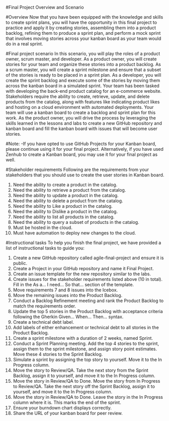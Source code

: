 #Final Project Overview and Scenario

#Overview
Now that you have been equipped with the knowledge and skills to create sprint plans, you will have the opportunity in this final project to practice and apply it by creating stories, assembling them into a product backlog, refining them to produce a sprint plan, and perform a mock sprint that involves moving stories across your kanban board as your team would do in a real sprint.

#Final project scenario
In this scenario, you will play the roles of a product owner, scrum master, and developer. As a product owner, you will create stories for your team and organize these stories into a product backlog. As a scrum master, you will create a sprint milestone and ensure that a subset of the stories is ready to be placed in a sprint plan. As a developer, you will create the sprint backlog and execute some of the stories by moving them across the kanban board in a simulated sprint.
Your team has been tasked with developing the back-end product catalog for an e-commerce website. Stakeholders require the ability to create, retrieve, update, and delete products from the catalog, along with features like indicating product likes and hosting on a cloud environment with automated deployments.
Your team will use a kanban board to create a backlog and sprint plan for this work. As the product owner, you will drive the process by leveraging the skills learned in the lessons and labs to create a new GitHub repository and kanban board and fill the kanban board with issues that will become user stories.

#Note:
-If you have opted to use GitHub Projects for your Kanban board, please continue using it for your final project. Alternatively, if you have used Zenhub to create a Kanban board, you may use it for your final project as well.

#Stakeholder requirements
Following are the requirements from your stakeholders that you should use to create the user stories in Kanban board.

1. Need the ability to create a product in the catalog.
2. Need the ability to retrieve a product from the catalog.
3. Need the ability to update a product in the catalog.
4. Need the ability to delete a product from the catalog.
5. Need the ability to Like a product in the catalog.
6. Need the ability to Dislike a product in the catalog.
7. Need the ability to list all products in the catalog.
8. Need the ability to query a subset of products in the catalog.
9. Must be hosted in the cloud.
10. Must have automation to deploy new changes to the cloud.
    
#Instructional tasks
To help you finish the final project, we have provided a list of instructional tasks to guide you:

1. Create a new GitHub repository called agile-final-project and ensure it is public.
2. Create a Project in your GitHub repository and name it Final Project.
3. Create an issue template for the new repository similar to the labs.
4. Create issues for the stakeholder requirements listed above (10 in total). Fill in the As a… I need… So that… section of the template.
5. Move requirements 7 and 8 issues into the Icebox.
6. Move the remaining issues into the Product Backlog.
7. Conduct a Backlog Refinement meeting and rank the Product Backlog to match the requirements order.
8. Update the top 5 stories in the Product Backlog with acceptance criteria following the Gherkin Given… When… Then… syntax.
9. Create a technical debt label.
10. Add labels of either enhancement or technical debt to all stories in the Product Backlog.
11. Create a sprint milestone with a duration of 2 weeks, named Sprint.
12. Conduct a Sprint Planning meeting. Add the top 4 stories to the sprint, assign them to the sprint milestone, and assign story point estimates. Move these 4 stories to the Sprint Backlog.
13. Simulate a sprint by assigning the top story to yourself. Move it to the In Progress column.
14. Move the story to Review/QA. Take the next story from the Sprint Backlog, assign it to yourself, and move it to the In Progress column.
15. Move the story in Review/QA to Done. Move the story from In Progress to Review/QA. Take the next story off the Sprint Backlog, assign it to yourself, and move it to the In Progress column.
16. Move the story in Review/QA to Done. Leave the story in the In Progress column where it is. This marks the end of the sprint.
17. Ensure your burndown chart displays correctly.
18. Share the URL of your kanban board for peer review.
